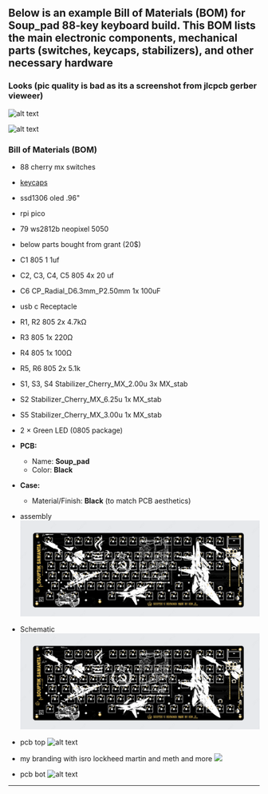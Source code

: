 Below is an example Bill of Materials (BOM) for Soup_pad 88‐key keyboard build. This BOM lists the main electronic components, mechanical parts (switches, keycaps, stabilizers), and other necessary hardware
---

### Looks (pic quality is bad as its a screenshot from jlcpcb gerber vieweer)
![alt text](<image (17).png>)


![alt text](<image (16).png>)

### Bill of Materials (BOM)
- 88 cherry mx switches 

- [keycaps](https://www.aliexpress.com/item/1005005335190929.html?spm=a2g0n.productlist.0.0.13a256dbhw8qK1&browser_id=9ec0a3feef18424b80e562233bd2f20d&aff_trace_key=70f910bbb0c44088949780ce2279a348-1732000714130-06888-nmMrBE6&aff_platform=msite&m_page_id=dbehgemgzccaslhd1951c935213c1cc2dad7df7baf&gclid=&pdp_ext_f=%7B%22order%22%3A%221%22%2C%22eval%22%3A%221%22%7D&pdp_npi=4%40dis%21INR%212118.31%211546.40%21%21%21171.64%21125.30%21%402102f0cc17399411717113680ee1a8%2112000032651854707%21sea%21IN%213949123155%21ABX&algo_pvid=ebbcfa52-d630-4ea3-863a-c61fc5c34441)
- ssd1306 oled .96"
- rpi pico 
- 79 ws2812b neopixel 5050
- below parts bought from grant (20$)
- C1	805	1	1uf
- C2, C3, C4, C5	805	4x	20 uf
- C6	CP_Radial_D6.3mm_P2.50mm	1x	100uF
- usb c Receptacle
- R1, R2	805	2x	4.7kΩ
- R3	805	1x	220Ω
- R4	805	1x	100Ω
- R5, R6	805	2x	5.1k
- S1, S3, S4	Stabilizer_Cherry_MX_2.00u	3x	MX_stab
- S2	Stabilizer_Cherry_MX_6.25u	1x	MX_stab
- S5	Stabilizer_Cherry_MX_3.00u	1x	MX_stab
- 2 × Green LED (0805 package)


- **PCB:**  
  - Name: **Soup_pad**  
  - Color: **Black**
- **Case:**  
  - Material/Finish: **Black** (to match PCB aesthetics) 

  
- assembly
![alt text](image.png)
- Schematic
![alt text](image-1.png)
- pcb top
![alt text](image-4.png)
- my branding with isro lockheed martin and meth and more 
![](image-2.png)

- pcb bot 
![alt text](image-3.png)
---